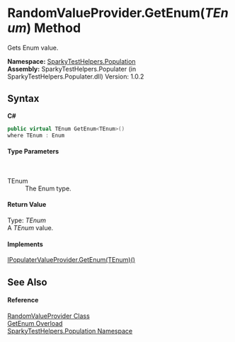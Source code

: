 # RandomValueProvider.GetEnum(*TEnum*) Method 
 

Gets Enum value.

**Namespace:**&nbsp;<a href="N_SparkyTestHelpers_Population.md">SparkyTestHelpers.Population</a><br />**Assembly:**&nbsp;SparkyTestHelpers.Populater (in SparkyTestHelpers.Populater.dll) Version: 1.0.2

## Syntax

**C#**<br />
``` C#
public virtual TEnum GetEnum<TEnum>()
where TEnum : Enum

```


#### Type Parameters
&nbsp;<dl><dt>TEnum</dt><dd>The Enum type.</dd></dl>

#### Return Value
Type: *TEnum*<br />A *TEnum* value.

#### Implements
<a href="M_SparkyTestHelpers_Population_IPopulaterValueProvider_GetEnum__1.md">IPopulaterValueProvider.GetEnum(TEnum)()</a><br />

## See Also


#### Reference
<a href="T_SparkyTestHelpers_Population_RandomValueProvider.md">RandomValueProvider Class</a><br /><a href="Overload_SparkyTestHelpers_Population_RandomValueProvider_GetEnum.md">GetEnum Overload</a><br /><a href="N_SparkyTestHelpers_Population.md">SparkyTestHelpers.Population Namespace</a><br />